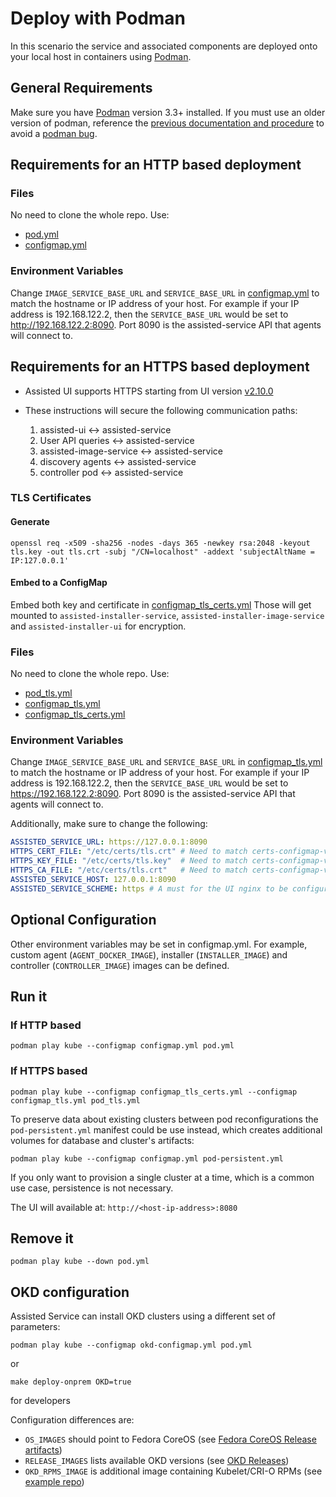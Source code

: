 # Deploy with Podman

In this scenario the service and associated components are deployed onto your
local host in containers using [Podman](https://podman.io/).

## General Requirements

Make sure you have [Podman](https://podman.io) version 3.3+ installed. If you
must use an older version of podman, reference the [previous documentation and
procedure](https://github.com/openshift/assisted-service/tree/v2.0.11#deploy-without-a-kubernetes-cluster)
to avoid a [podman bug](https://github.com/containers/podman/issues/9609).

## Requirements for an HTTP based deployment

### Files

No need to clone the whole repo. Use:
* [pod.yml](./pod.yml)
* [configmap.yml](configmap.yml)

### Environment Variables

Change `IMAGE_SERVICE_BASE_URL` and `SERVICE_BASE_URL` in
[configmap.yml](./configmap.yml) to match the hostname or IP address of your
host. For example if your IP address is 192.168.122.2, then the
`SERVICE_BASE_URL` would be set to <http://192.168.122.2:8090>. Port 8090 is
the assisted-service API that agents will connect to.

## Requirements for an HTTPS based deployment

* Assisted UI supports HTTPS starting from UI version [v2.10.0](https://github.com/openshift-assisted/assisted-ui/releases/tag/v2.10.0)

* These instructions will secure the following communication paths:
    1. assisted-ui :left_right_arrow: assisted-service
    2. User API queries :left_right_arrow: assisted-service
    3. assisted-image-service :left_right_arrow: assisted-service
    4. discovery agents :left_right_arrow: assisted-service
    5. controller pod :left_right_arrow: assisted-service

### TLS Certificates

#### Generate

```shell
openssl req -x509 -sha256 -nodes -days 365 -newkey rsa:2048 -keyout tls.key -out tls.crt -subj "/CN=localhost" -addext 'subjectAltName = IP:127.0.0.1'
```
#### Embed to a ConfigMap

Embed both key and certificate in [configmap_tls_certs.yml](configmap_tls_certs.yml)
Those will get mounted to `assisted-installer-service`, `assisted-installer-image-service` and `assisted-installer-ui` for encryption.

### Files

No need to clone the whole repo. Use:
* [pod_tls.yml](./pod_tls.yml)
* [configmap_tls.yml](configmap_tls.yml)
* [configmap_tls_certs.yml](configmap_tls_certs.yml)

### Environment Variables

Change `IMAGE_SERVICE_BASE_URL` and `SERVICE_BASE_URL` in
[configmap_tls.yml](./configmap_tls.yml) to match the hostname or IP address of your
host. For example if your IP address is 192.168.122.2, then the
`SERVICE_BASE_URL` would be set to <https://192.168.122.2:8090>. Port 8090 is
the assisted-service API that agents will connect to.

Additionally, make sure to change the following:
```yaml
ASSISTED_SERVICE_URL: https://127.0.0.1:8090  
HTTPS_CERT_FILE: "/etc/certs/tls.crt" # Need to match certs-configmap-volume mountPath
HTTPS_KEY_FILE: "/etc/certs/tls.key"  # Need to match certs-configmap-volume mountPath
HTTPS_CA_FILE: "/etc/certs/tls.crt"   # Need to match certs-configmap-volume mountPath. Needed if the certificate is not signed by a CA in RHEL's default trust bundle.
ASSISTED_SERVICE_HOST: 127.0.0.1:8090
ASSISTED_SERVICE_SCHEME: https # A must for the UI nginx to be configured with TLS
```

## Optional Configuration

Other environment variables may be set in configmap.yml. For example, custom
agent (`AGENT_DOCKER_IMAGE`), installer (`INSTALLER_IMAGE`) and controller
(`CONTROLLER_IMAGE`) images can be defined.

## Run it

### If HTTP based 

```shell
podman play kube --configmap configmap.yml pod.yml
```

### If HTTPS based

```shell
podman play kube --configmap configmap_tls_certs.yml --configmap configmap_tls.yml pod_tls.yml
```

To preserve data about existing clusters between pod reconfigurations the
`pod-persistent.yml` manifest could be use instead, which creates additional
volumes for database and cluster's artifacts:

```shell
podman play kube --configmap configmap.yml pod-persistent.yml
```

If you only want to provision a single cluster at a time, which is a common
use case, persistence is not necessary.

The UI will available at: `http://<host-ip-address>:8080`

## Remove it

```shell
podman play kube --down pod.yml
```

## OKD configuration

Assisted Service can install OKD clusters using a different set of parameters:
```shell
podman play kube --configmap okd-configmap.yml pod.yml
```
or
```shell
make deploy-onprem OKD=true
```
for developers

Configuration differences are:
* `OS_IMAGES` should point to Fedora CoreOS (see [Fedora CoreOS Release artifacts](https://getfedora.org/en/coreos/download?tab=metal_virtualized&stream=stable&arch=x86_64))
* `RELEASE_IMAGES` lists available OKD versions (see [OKD Releases](https://github.com/openshift/okd/releases))
* `OKD_RPMS_IMAGE` is additional image containing Kubelet/CRI-O RPMs (see [example repo](https://github.com/vrutkovs/okd-rpms))
